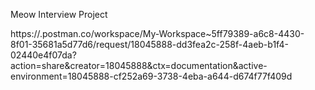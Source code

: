 Meow Interview Project

https://.postman.co/workspace/My-Workspace~5ff79389-a6c8-4430-8f01-35681a5d77d6/request/18045888-dd3fea2c-258f-4aeb-b1f4-02440e4f07da?action=share&creator=18045888&ctx=documentation&active-environment=18045888-cf252a69-3738-4eba-a644-d674f77f409d
